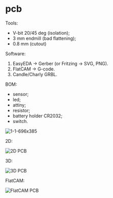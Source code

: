 # pcb


Tools:

- V-bit 20/45 deg (isolation); 
- 3 mm endmill (bad flattening);
- 0.8 mm (cutout)


Software:

1. EasyEDA -> Gerber (or Fritzing -> SVG, PNG).
2. FlatCAM -> G-code.
3. Candle/Charly GRBL.


BOM:

- sensor;
- led;
- attiny;
- resistor;
- battery holder CR2032;
- switch.


![1-1-696x385](https://user-images.githubusercontent.com/85460283/205879801-bfda20b9-1f31-4649-89a4-fb944beb1ba6.jpg)


2D:

![2D PCB](https://user-images.githubusercontent.com/85460283/205943984-d5c53a42-2085-415e-806e-1977980430c5.PNG)


3D:

![3D PCB](https://user-images.githubusercontent.com/85460283/205944078-e1cf7a30-a6a4-40d6-8a4b-c014f7a5fb9a.PNG)


FlatCAM:

![FlatCAM PCB](https://user-images.githubusercontent.com/85460283/205945169-ba656d07-1577-46c8-81d8-8fa4f5dff2c8.PNG)
